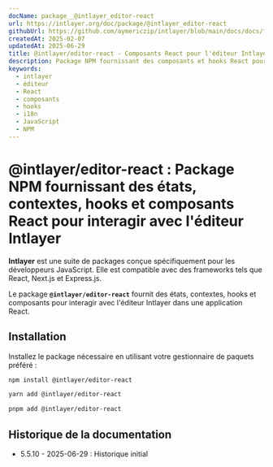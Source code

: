 ```yaml
---
docName: package__@intlayer_editor-react
url: https://intlayer.org/doc/package/@intlayer_editor-react
githubUrl: https://github.com/aymericzip/intlayer/blob/main/docs/docs/fr/packages/@intlayer/editor-react/index.md
createdAt: 2025-02-07
updatedAt: 2025-06-29
title: @intlayer/editor-react - Composants React pour l'éditeur Intlayer
description: Package NPM fournissant des composants et hooks React pour intégrer l'éditeur visuel Intlayer dans des applications React pour l'internationalisation.
keywords:
  - intlayer
  - éditeur
  - React
  - composants
  - hooks
  - i18n
  - JavaScript
  - NPM
---
```


# @intlayer/editor-react : Package NPM fournissant des états, contextes, hooks et composants React pour interagir avec l'éditeur Intlayer

**Intlayer** est une suite de packages conçue spécifiquement pour les développeurs JavaScript. Elle est compatible avec des frameworks tels que React, Next.js et Express.js.

Le package **`@intlayer/editor-react`** fournit des états, contextes, hooks et composants pour interagir avec l'éditeur Intlayer dans une application React.

## Installation

Installez le package nécessaire en utilisant votre gestionnaire de paquets préféré :

```bash
npm install @intlayer/editor-react
```

```bash
yarn add @intlayer/editor-react
```

```bash
pnpm add @intlayer/editor-react
```

## Historique de la documentation

- 5.5.10 - 2025-06-29 : Historique initial
